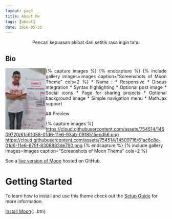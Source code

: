 ```yaml
---
layout: page
title: About Me
tags: [about]
date: 2016-05-25
---
```

<center>Pencari kepuasan akibat dari setitik rasa ingin tahu</center>

## Bio

<p style="text-align:justify;">
{% capture images %}<img src="/assets/img/IMG_20151024_190349.jpg" width="25%" style="float:left;" />
{% endcapture %}
{% include gallery images=images caption="Screenshots of Moon Theme" cols=2 %}
* Nama          :
* Responsive
* Disqus integration
* Syntax highlighting
* Optional post image
* Social icons
* Page for sharing projects
* Optional background image
* Simple navigation menu
* MathJax support
</p>
## Preview

{% capture images %}
    https://cloud.githubusercontent.com/assets/754514/14509720/61c61058-01d6-11e6-93ab-0918515ecd56.png 
    https://cloud.githubusercontent.com/assets/754514/14509716/61ac6c8e-01d6-11e6-879f-8308883de790.png
{% endcapture %}
{% include gallery images=images caption="Screenshots of Moon Theme" cols=2 %}

See a [live version of Moon](http://taylantatli.github.io/Moon) hosted on GitHub.

# Getting Started

To learn how to install and use this theme check out the [Setup Guide](http://taylantatli.me/Moon/moon-theme/) for more information.
      
[Install Moon](https://github.com/TaylanTatli/Moon){: .btn}
